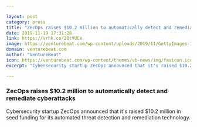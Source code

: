 ```yaml
---

layout: post
category: press
title: "ZecOps raises $10.2 million to automatically detect and remediate cyberattacks"
date: 2019-11-19 17:31:28
link: https://vrhk.co/2QtVUCe
image: https://venturebeat.com/wp-content/uploads/2019/11/GettyImages-1079012962-e1574180775599.jpg?w=1200&strip=all
domain: venturebeat.com
author: "VentureBeat"
icon: https://venturebeat.com/wp-content/themes/vb-news/img/favicon.ico
excerpt: "Cybersecurity startup ZecOps announced that it's raised $10.2 million in seed funding for its automated threat detection and remediation technology."

---
```


### ZecOps raises $10.2 million to automatically detect and remediate cyberattacks

Cybersecurity startup ZecOps announced that it's raised $10.2 million in seed funding for its automated threat detection and remediation technology.